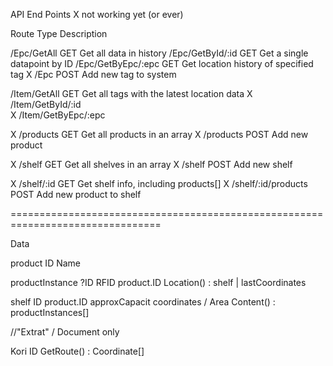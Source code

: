 API End Points
X not working yet (or ever)

Route                   Type    Description

/Epc/GetAll             GET     Get all data in history
/Epc/GetById/:id        GET     Get a single datapoint by ID
/Epc/GetByEpc/:epc      GET     Get location history of specified tag
X /Epc                    POST    Add new tag to system

/Item/GetAll            GET     Get all tags with the latest location data
X /Item/GetById/:id       
X /Item/GetByEpc/:epc

X /products               GET     Get all products in an array
X /products               POST    Add new product

X /shelf                  GET     Get all shelves in an array
X /shelf                  POST    Add new shelf

X /shelf/:id              GET     Get shelf info, including products[]
X /shelf/:id/products     POST    Add new product to shelf

================================================================================

Data

product
    ID
    Name

productInstance
    ?ID
    RFID
    product.ID
    Location() : shelf | lastCoordinates

shelf
    ID
    product.ID
    approxCapacit
    coordinates / Area
    Content() : productInstances[]

//"Extrat" / Document only

Kori
    ID
    GetRoute() : Coordinate[]
